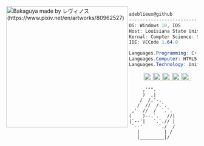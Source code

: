 <img align="left" src="https://i.redd.it/h7dae4o0uk461.jpg" alt="Bakaguya made by レヴィノス (https://www.pixiv.net/en/artworks/80962527)" width="320" /> 

```csharp
adeblieux@github
-------------------------
OS: Windows 10, IOS
Host: Louisiana State University
Kernal: Compter Science: Software Engineering
IDE: VCCode 1.64.0

Languages.Programming: C++, Python, Java, Javascript
Languages.Computer: HTML5, CSS3, JSON, LaTex, Markdown
Languages.Technology: Unity, Photoshop

```
<p align="left">
  &nbsp; &nbsp; &nbsp; &nbsp; &nbsp;
  <img alt="#474342" src="https://via.placeholder.com/15/474342/000000?text=+" width="25" height="20" /><img alt="#fbedf6" src="https://via.placeholder.com/15/fbedf6/000000?text=+" width="25" height="20" /><img alt="#c9594d" src="https://via.placeholder.com/15/c9594d/000000?text=+" width="25" height="20" /><img alt="#f8b9b2" src="https://via.placeholder.com/15/f8b9b2/000000?text=+" width="25" height="20" /><img alt="#ae9c9d" src="https://via.placeholder.com/15/ae9c9d/000000?text=+" width="25" height="20" />
</p>


<div align="center">
<a href="https://github.com/adeblieux/adeblieux/issues/1"><Guestbook></a> 
</div>

```
     ,'"".
     )  ,|
    /  /,'-.
   /  //  /.`.
 ,'  //  /  `.`.
(    )--.`.   //|
|`--'|   `.`.// |
 `--'      `./  /
   |         | /
   |_________|/  

   ```
